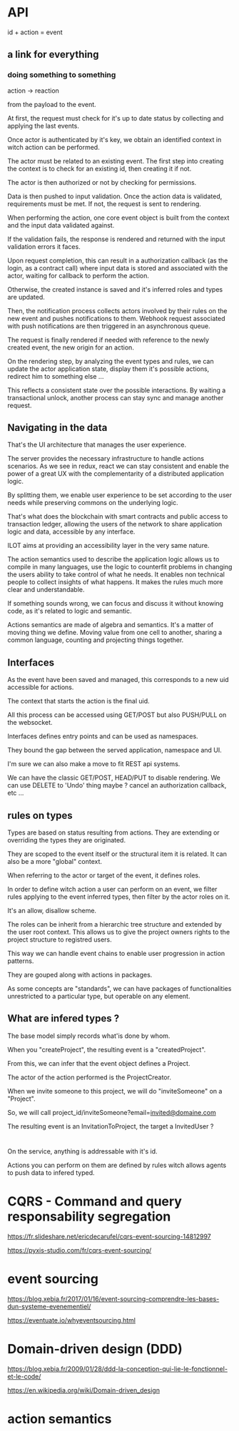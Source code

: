 




# API

id + action = event

## a link for everything



### doing something to something


action -> reaction

from the payload to the event.

At first, the request must check for it's up to date status by collecting and applying the last events.

Once actor is authenticated by it's key, we obtain an identified context in witch action can be performed.

The actor must be related to an existing event.
The first step into creating the context is to check for an existing id, then creating it if not.

The actor is then authorized or not by checking for permissions.

Data is then pushed to input validation.
Once the action data is validated, requirements must be met.
If not, the request is sent to rendering.

When performing the action, one core event object is built from the context and the input data validated against.

If the validation fails, the response is rendered and returned with the input validation errors it faces.

Upon request completion, this can result in a authorization callback (as the login, as a contract call) where input data is stored and associated with the actor, waiting for callback to perform the action.

Otherwise, the created instance is saved and it's inferred roles and types are updated.

Then, the notification process collects actors involved by their rules on the new event and pushes notifications to them.
Webhook request associated with push notifications are then triggered in an asynchronous queue.

The request is finally rendered if needed with reference to the newly created event, the new origin for an action.

On the rendering step, by analyzing the event types and rules, we can update the actor application state, display them it's possible actions, redirect him to something else ...

This reflects a consistent state over the possible interactions. By waiting a transactional unlock, another process can stay sync and manage another request.

## Navigating in the data

That's the UI architecture that manages the user experience.

The server provides the necessary infrastructure to handle actions scenarios. As we see in redux, react we can stay consistent and enable the power of a great UX with the complementarity of a distributed application logic.

By splitting them, we enable user experience to be set according to the user needs while preserving commons on the underlying logic.

That's what does the blockchain with smart contracts and public access to transaction ledger, allowing the users of the network to share application logic and data, accessible by any interface.

ILOT aims at providing an accessibility layer in the very same nature.

The action semantics used to describe the application logic allows us to compile in many languages, use the logic to counterfit problems in changing the users ability to take control of what he needs. It enables non technical people to collect insights of what happens. It makes the rules much more clear and understandable.

If something sounds wrong, we can focus and discuss it without knowing code, as it's related to logic and semantic.

Actions semantics are made of algebra and semantics.
It's a matter of moving thing we define. Moving value from one cell to another, sharing a common language, counting and projecting things together.






## Interfaces

As the event have been saved and managed, this corresponds to a new uid accessible for actions.

The context that starts the action is the final uid.

All this process can be accessed using GET/POST but also PUSH/PULL on the websocket.

Interfaces defines entry points and can be used as namespaces.

They bound the gap between the served application, namespace and UI.

I'm sure we can also make a move to fit REST api systems.

We can have the classic GET/POST, HEAD/PUT to disable rendering.
We can use DELETE to 'Undo' thing maybe ? cancel an authorization callback, etc ...




## rules on types


Types are based on status resulting from actions.
They are extending or overriding the types they are originated.

They are scoped to the event itself or the structural item it is related. It can also be a more "global" context.

When referring to the actor or target of the event, it defines roles.

In order to define witch action a user can perform on an event, we filter rules applying to the event inferred types, then filter by the actor roles on it.

It's an allow, disallow scheme.

The roles can be inherit from a hierarchic tree structure and extended by the user root context.
This allows us to give the project owners rights to the project structure to registred users.

This way we can handle event chains to enable user progression in action patterns.

They are gouped along with actions in packages.

As some concepts are "standards", we can have packages of functionalities unrestricted to a particular type, but operable on any element.


## What are infered types ?

The base model simply records what'is done by whom.

When you "createProject", the resulting event is a "createdProject".

From this, we can infer that the event object defines a Project.

The actor of the action performed is the ProjectCreator.

When we invite someone to this project, we will do "inviteSomeone" on a "Project".

So, we will call project_id/inviteSomeone?email=invited@domaine.com

The resulting event is an InvitationToProject, the target a InvitedUser ?




#

On the service, anything is addressable with it's id.

Actions you can perform on them are defined by rules witch allows agents to push data to infered typed.


# CQRS - Command and query responsability segregation

https://fr.slideshare.net/ericdecarufel/cqrs-event-sourcing-14812997

https://pyxis-studio.com/fr/cqrs-event-sourcing/



# event sourcing

https://blog.xebia.fr/2017/01/16/event-sourcing-comprendre-les-bases-dun-systeme-evenementiel/

https://eventuate.io/whyeventsourcing.html


# Domain-driven design (DDD)

https://blog.xebia.fr/2009/01/28/ddd-la-conception-qui-lie-le-fonctionnel-et-le-code/

https://en.wikipedia.org/wiki/Domain-driven_design


# action semantics
